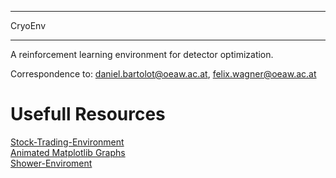*******************
CryoEnv
*******************

A reinforcement learning environment for detector optimization.

Correspondence to: daniel.bartolot@oeaw.ac.at, felix.wagner@oeaw.ac.at


# Usefull Resources
[Stock-Trading-Environment](https://github.com/notadamking/Stock-Trading-Environment)<br>
[Animated Matplotlib Graphs](https://ndres.me/post/matplotlib-animated-gifs-easily/)<br>
[Shower-Enviroment](https://github.com/nicknochnack/OpenAI-Reinforcement-Learning-with-Custom-Environment/blob/main/OpenAI%20Custom%20Environment%20Reinforcement%20Learning.ipynb)
